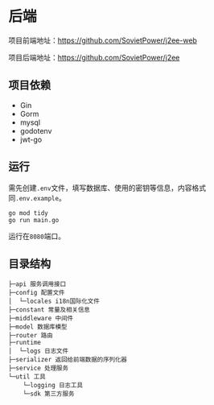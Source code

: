 # 后端

项目前端地址：https://github.com/SovietPower/j2ee-web

项目后端地址：https://github.com/SovietPower/j2ee

## 项目依赖

- Gin
- Gorm
- mysql
- godotenv
- jwt-go


## 运行

需先创建`.env`文件，填写数据库、使用的密钥等信息，内容格式同`.env.example`。

```
go mod tidy
go run main.go
```

运行在`8080`端口。
## 目录结构
```
├─api 服务调用接口
├─config 配置文件
│  └─locales i18n国际化文件
├─constant 常量及相关信息
├─middleware 中间件
├─model 数据库模型
├─router 路由
├─runtime
│  └─logs 日志文件
├─serializer 返回给前端数据的序列化器
├─service 处理服务
└─util 工具
    └─logging 日志工具
    └─sdk 第三方服务
```
